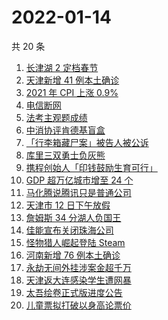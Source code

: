 # 2022-01-14

共 20 条

<!-- BEGIN ZHIHUSEARCH -->
<!-- 最后更新时间 Fri Jan 14 2022 07:12:34 GMT+0800 (China Standard Time) -->
1. [长津湖 2 定档春节](https://www.zhihu.com/search?q=水门桥)
1. [天津新增 41 例本土确诊](https://www.zhihu.com/search?q=天津疫情)
1. [2021 年 CPI 上涨 0.9% ](https://www.zhihu.com/search?q=2021cpi)
1. [电信断网](https://www.zhihu.com/search?q=电信断网)
1. [法考主观题成绩](https://www.zhihu.com/search?q=法考主观题)
1. [中消协评肯德基盲盒](https://www.zhihu.com/search?q=肯德基盲盒)
1. [「行李箱藏尸案」被告人被公诉](https://www.zhihu.com/search?q=行李箱藏尸案)
1. [库里三双勇士负灰熊](https://www.zhihu.com/search?q=勇士)
1. [携程创始人「印钱鼓励生育可行」](https://www.zhihu.com/search?q=携程创始人)
1. [GDP 超万亿城市增至 24 个](https://www.zhihu.com/search?q=GDP超万亿城市)
1. [马化腾说腾讯只是普通公司](https://www.zhihu.com/search?q=马化腾)
1. [天津市 12 日下午放假](https://www.zhihu.com/search?q=天津放假)
1. [詹姆斯 34 分湖人负国王](https://www.zhihu.com/search?q=湖人)
1. [佳能宣布关闭珠海公司](https://www.zhihu.com/search?q=佳能)
1. [怪物猎人崛起登陆 Steam](https://www.zhihu.com/search?q=怪物猎人崛起)
1. [河南新增 76 例本土确诊](https://www.zhihu.com/search?q=河南疫情)
1. [永劫无间外挂涉案金超千万](https://www.zhihu.com/search?q=永劫无间)
1. [天津返大连感染学生遭网暴](https://www.zhihu.com/search?q=感染学生被网暴)
1. [太吾绘卷正式版进度公告](https://www.zhihu.com/search?q=太吾绘卷)
1. [儿童票拟打破以身高论票价](https://www.zhihu.com/search?q=儿童票)
<!-- END ZHIHUSEARCH -->
